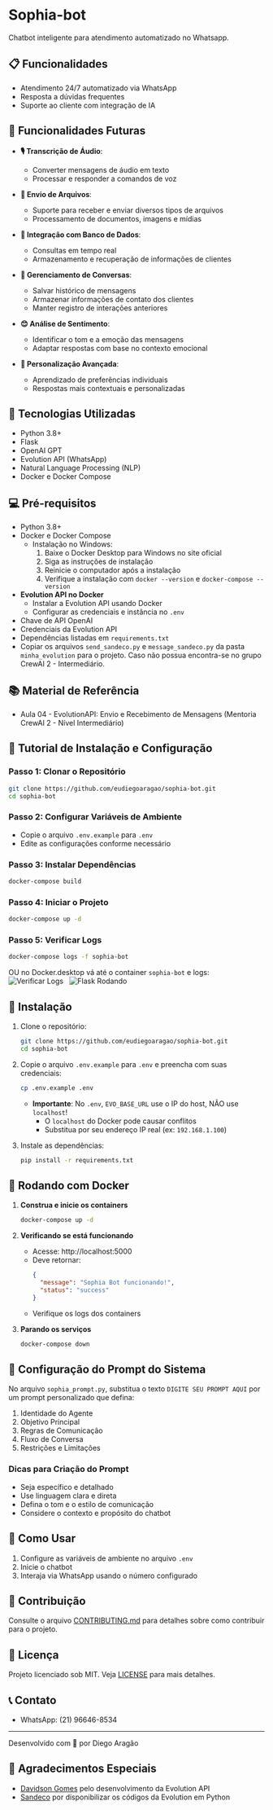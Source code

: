 # Sophia-bot

Chatbot inteligente para atendimento automatizado no Whatsapp.

## 📋 Funcionalidades

- Atendimento 24/7 automatizado via WhatsApp
- Resposta a dúvidas frequentes
- Suporte ao cliente com integração de IA

## 🚀 Funcionalidades Futuras

- **🎙️ Transcrição de Áudio**: 
  - Converter mensagens de áudio em texto
  - Processar e responder a comandos de voz

- **📁 Envio de Arquivos**: 
  - Suporte para receber e enviar diversos tipos de arquivos
  - Processamento de documentos, imagens e mídias

- **💾 Integração com Banco de Dados**: 
  - Consultas em tempo real
  - Armazenamento e recuperação de informações de clientes

- **💬 Gerenciamento de Conversas**: 
  - Salvar histórico de mensagens
  - Armazenar informações de contato dos clientes
  - Manter registro de interações anteriores

- **😊 Análise de Sentimento**: 
  - Identificar o tom e a emoção das mensagens
  - Adaptar respostas com base no contexto emocional

- **🤖 Personalização Avançada**: 
  - Aprendizado de preferências individuais
  - Respostas mais contextuais e personalizadas

## 🚀 Tecnologias Utilizadas

- Python 3.8+
- Flask
- OpenAI GPT
- Evolution API (WhatsApp)
- Natural Language Processing (NLP)
- Docker e Docker Compose

## 💻 Pré-requisitos

- Python 3.8+
- Docker e Docker Compose
  - Instalação no Windows:
    1. Baixe o Docker Desktop para Windows no site oficial
    2. Siga as instruções de instalação
    3. Reinicie o computador após a instalação
    4. Verifique a instalação com `docker --version` e `docker-compose --version`
- **Evolution API no Docker**
  - Instalar a Evolution API usando Docker
  - Configurar as credenciais e instância no `.env`
- Chave de API OpenAI
- Credenciais da Evolution API
- Dependências listadas em `requirements.txt`
- Copiar os arquivos `send_sandeco.py` e `message_sandeco.py` da pasta `minha_evolution` para o projeto. Caso não possua encontra-se no grupo CrewAI 2 - Intermediário.
 
## 📚 Material de Referência

- Aula 04 - EvolutionAPI: Envio e Recebimento de Mensagens (Mentoria CrewAI 2 - Nível Intermediário)


## 🚀 Tutorial de Instalação e Configuração

### Passo 1: Clonar o Repositório

```bash
git clone https://github.com/eudiegoaragao/sophia-bot.git
cd sophia-bot
```

### Passo 2: Configurar Variáveis de Ambiente

- Copie o arquivo `.env.example` para `.env`
- Edite as configurações conforme necessário

### Passo 3: Instalar Dependências

```bash
docker-compose build
```

### Passo 4: Iniciar o Projeto

```bash
docker-compose up -d
```

### Passo 5: Verificar Logs

```bash
docker-compose logs -f sophia-bot
```

OU no Docker.desktop vá até o container `sophia-bot` e logs: ![Verificar Logs](/docs/images/verificar-logs.png) &nbsp; ![Flask Rodando](/docs/images/flask_rodando.png) &nbsp; 

## 🔧 Instalação

1. Clone o repositório:
   ```bash
   git clone https://github.com/eudiegoaragao/sophia-bot.git
   cd sophia-bot
   ```

2. Copie o arquivo `.env.example` para `.env` e preencha com suas credenciais:
   ```bash
   cp .env.example .env
   ```
   - **Importante**: No `.env`, `EVO_BASE_URL` use o IP do host, NÃO use `localhost`!
     - O `localhost` do Docker pode causar conflitos
     - Substitua por seu endereço IP real (ex: `192.168.1.100`)

3. Instale as dependências:
   ```bash
   pip install -r requirements.txt
   ```

## 🐳 Rodando com Docker

1. **Construa e inicie os containers**
   ```bash
   docker-compose up -d
   ```

2. **Verificando se está funcionando**
   - Acesse: http://localhost:5000
   - Deve retornar: 
     ```json
     {
       "message": "Sophia Bot funcionando!",
       "status": "success"
     }
     ```
   - Verifique os logs dos containers

3. **Parando os serviços**
   ```bash
   docker-compose down
   ```

## 🤖 Configuração do Prompt do Sistema

No arquivo `sophia_prompt.py`, substitua o texto `DIGITE SEU PROMPT AQUI` por um prompt personalizado que defina:

1. Identidade do Agente
2. Objetivo Principal
3. Regras de Comunicação
4. Fluxo de Conversa
5. Restrições e Limitações

### Dicas para Criação do Prompt
- Seja específico e detalhado
- Use linguagem clara e direta
- Defina o tom e o estilo de comunicação
- Considere o contexto e propósito do chatbot

## 🎯 Como Usar

1. Configure as variáveis de ambiente no arquivo `.env`
2. Inicie o chatbot
3. Interaja via WhatsApp usando o número configurado

## 👥 Contribuição

Consulte o arquivo [CONTRIBUTING.md](CONTRIBUTING.md) para detalhes sobre como contribuir para o projeto.

## 📝 Licença

Projeto licenciado sob MIT. Veja [LICENSE](LICENSE) para mais detalhes.

## 📞 Contato

- WhatsApp: (21) 96646-8534 

---
Desenvolvido com 🤖 por Diego Aragão

## 🙏 Agradecimentos Especiais

- [Davidson Gomes](https://github.com/EvolutionAPI) pelo desenvolvimento da Evolution API
- [Sandeco](https://github.com/sandeco/) por disponibilizar os códigos da Evolution em Python
